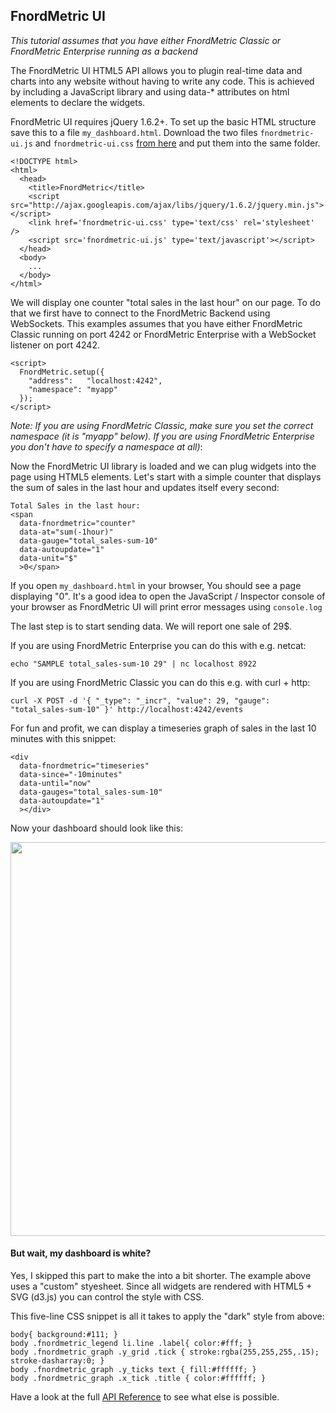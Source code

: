 FnordMetric UI
--------------

<i>This tutorial assumes that you have either FnordMetric Classic or FnordMetric
Enterprise running as a backend</i>

The FnordMetric UI HTML5 API allows you to plugin real-time data and
charts into any website without having to write any code. This is achieved
by including a JavaScript library and using data-* attributes on html
elements to declare the widgets.

FnordMetric UI requires jQuery 1.6.2+. To set up the basic HTML structure save
this to a file `my_dashboard.html`. Download the two files `fnordmetric-ui.js`
and `fnordmetric-ui.css` [from here](/documentation/downloads) and put them into
the same folder.

    <!DOCTYPE html>
    <html>
      <head>
        <title>FnordMetric</title>
        <script src="http://ajax.googleapis.com/ajax/libs/jquery/1.6.2/jquery.min.js"></script>
        <link href='fnordmetric-ui.css' type='text/css' rel='stylesheet' />
        <script src='fnordmetric-ui.js' type='text/javascript'></script>
      </head>
      <body>
        ...
      </body>
    </html>


We will display one counter "total sales in the last hour" on our page. To do that we
first have to connect to the FnordMetric Backend using WebSockets. This examples assumes
that you have either FnordMetric Classic running on port 4242 or FnordMetric Enterprise
with a WebSocket listener on port 4242.

    <script>
      FnordMetric.setup({
        "address":   "localhost:4242",
        "namespace": "myapp"
      });
    </script>


_Note: If you are using FnordMetric Classic, make sure you set the correct namespace (it is
"myapp" below). If you are using FnordMetric Enterprise you don't have to specify a
namespace at all)_:

Now the FnordMetric UI library is loaded and we can plug widgets into the page
using HTML5 elements. Let's start with a simple counter that displays the sum of
sales in the last hour and updates itself every second:

    Total Sales in the last hour:
    <span
      data-fnordmetric="counter"
      data-at="sum(-1hour)"
      data-gauge="total_sales-sum-10"
      data-autoupdate="1"
      data-unit="$"
      >0</span>


If you open `my_dashboard.html` in your browser, You should see a
page displaying "0". It's a good idea to open the JavaScript / Inspector
console of your browser as FnordMetric UI will print error messages using `console.log`

The last step is to start sending data. We will report one sale of 29$.

If you are using FnordMetric Enterprise you can do this with e.g. netcat:

    echo "SAMPLE total_sales-sum-10 29" | nc localhost 8922

If you are using FnordMetric Classic you can do this e.g. with curl + http:

    curl -X POST -d '{ "_type": "_incr", "value": 29, "gauge": "total_sales-sum-10" }' http://localhost:4242/events


For fun and profit, we can display a timeseries graph of sales in the last 10 minutes with this snippet:

    <div
      data-fnordmetric="timeseries"
      data-since="-10minutes"
      data-until="now"
      data-gauges="total_sales-sum-10"
      data-autoupdate="1"
      ></div>


Now your dashboard should look like this:

<img src="/img/fnordmetric_ui_example_screen.png" width="630" class="shadow" />
<br />

#### But wait, my dashboard is white?

Yes, I skipped this part to make the into a bit shorter. The example above
uses a "custom" styesheet. Since all widgets are rendered with HTML5 + SVG (d3.js) you
can control the style with CSS.

This five-line CSS snippet is all it takes to apply the "dark" style from above:

    body{ background:#111; }
    body .fnordmetric_legend li.line .label{ color:#fff; }
    body .fnordmetric_graph .y_grid .tick { stroke:rgba(255,255,255,.15); stroke-dasharray:0; }
    body .fnordmetric_graph .y_ticks text { fill:#ffffff; }
    body .fnordmetric_graph .x_tick .title { color:#ffffff; }


Have a look at the full [API Reference](/documentation/ui_html5_api) to see what else is possible.
